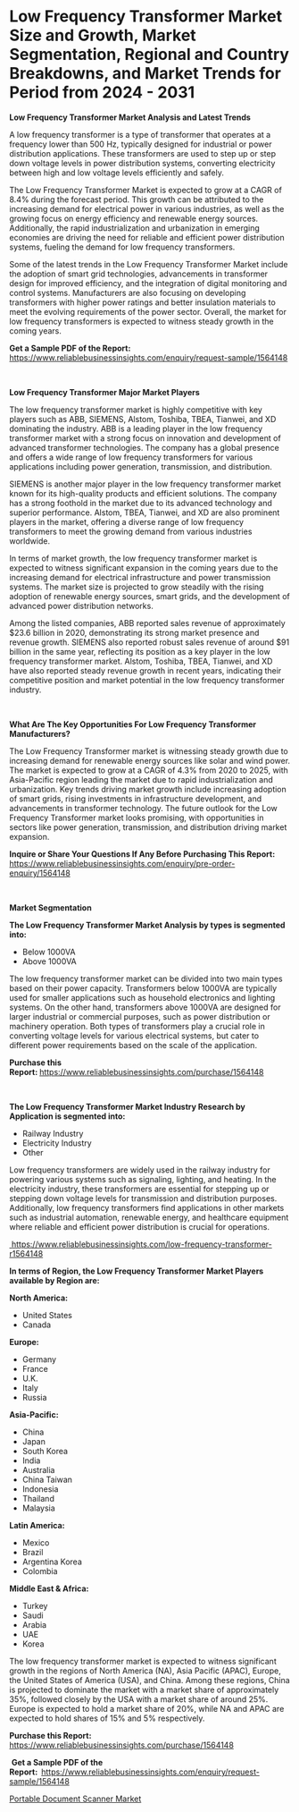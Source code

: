 <p><h1>Low Frequency Transformer Market Size and Growth, Market Segmentation, Regional and Country Breakdowns, and Market Trends for Period from 2024 -  2031</h1></p><p><strong>Low Frequency Transformer Market Analysis and Latest Trends</strong></p>
<p><p>A low frequency transformer is a type of transformer that operates at a frequency lower than 500 Hz, typically designed for industrial or power distribution applications. These transformers are used to step up or step down voltage levels in power distribution systems, converting electricity between high and low voltage levels efficiently and safely.</p><p>The Low Frequency Transformer Market is expected to grow at a CAGR of 8.4% during the forecast period. This growth can be attributed to the increasing demand for electrical power in various industries, as well as the growing focus on energy efficiency and renewable energy sources. Additionally, the rapid industrialization and urbanization in emerging economies are driving the need for reliable and efficient power distribution systems, fueling the demand for low frequency transformers.</p><p>Some of the latest trends in the Low Frequency Transformer Market include the adoption of smart grid technologies, advancements in transformer design for improved efficiency, and the integration of digital monitoring and control systems. Manufacturers are also focusing on developing transformers with higher power ratings and better insulation materials to meet the evolving requirements of the power sector. Overall, the market for low frequency transformers is expected to witness steady growth in the coming years.</p></p>
<p><strong>Get a Sample PDF of the Report:&nbsp;</strong> <a href="https://www.reliablebusinessinsights.com/enquiry/request-sample/1564148">https://www.reliablebusinessinsights.com/enquiry/request-sample/1564148</a></p>
<p>&nbsp;</p>
<p><strong>Low Frequency Transformer Major Market Players</strong></p>
<p><p>The low frequency transformer market is highly competitive with key players such as ABB, SIEMENS, Alstom, Toshiba, TBEA, Tianwei, and XD dominating the industry. ABB is a leading player in the low frequency transformer market with a strong focus on innovation and development of advanced transformer technologies. The company has a global presence and offers a wide range of low frequency transformers for various applications including power generation, transmission, and distribution.</p><p>SIEMENS is another major player in the low frequency transformer market known for its high-quality products and efficient solutions. The company has a strong foothold in the market due to its advanced technology and superior performance. Alstom, TBEA, Tianwei, and XD are also prominent players in the market, offering a diverse range of low frequency transformers to meet the growing demand from various industries worldwide.</p><p>In terms of market growth, the low frequency transformer market is expected to witness significant expansion in the coming years due to the increasing demand for electrical infrastructure and power transmission systems. The market size is projected to grow steadily with the rising adoption of renewable energy sources, smart grids, and the development of advanced power distribution networks. </p><p>Among the listed companies, ABB reported sales revenue of approximately $23.6 billion in 2020, demonstrating its strong market presence and revenue growth. SIEMENS also reported robust sales revenue of around $91 billion in the same year, reflecting its position as a key player in the low frequency transformer market. Alstom, Toshiba, TBEA, Tianwei, and XD have also reported steady revenue growth in recent years, indicating their competitive position and market potential in the low frequency transformer industry.</p></p>
<p>&nbsp;</p>
<p><strong>What Are The Key Opportunities For Low Frequency Transformer Manufacturers?</strong></p>
<p><p>The Low Frequency Transformer market is witnessing steady growth due to increasing demand for renewable energy sources like solar and wind power. The market is expected to grow at a CAGR of 4.3% from 2020 to 2025, with Asia-Pacific region leading the market due to rapid industrialization and urbanization. Key trends driving market growth include increasing adoption of smart grids, rising investments in infrastructure development, and advancements in transformer technology. The future outlook for the Low Frequency Transformer market looks promising, with opportunities in sectors like power generation, transmission, and distribution driving market expansion.</p></p>
<p><strong>Inquire or Share Your Questions If Any Before Purchasing This Report:</strong> <a href="https://www.reliablebusinessinsights.com/enquiry/pre-order-enquiry/1564148">https://www.reliablebusinessinsights.com/enquiry/pre-order-enquiry/1564148</a></p>
<p>&nbsp;</p>
<p><strong>Market Segmentation</strong></p>
<p><strong>The Low Frequency Transformer Market Analysis by types is segmented into:</strong></p>
<p><ul><li>Below 1000VA</li><li>Above 1000VA</li></ul></p>
<p><p>The low frequency transformer market can be divided into two main types based on their power capacity. Transformers below 1000VA are typically used for smaller applications such as household electronics and lighting systems. On the other hand, transformers above 1000VA are designed for larger industrial or commercial purposes, such as power distribution or machinery operation. Both types of transformers play a crucial role in converting voltage levels for various electrical systems, but cater to different power requirements based on the scale of the application.</p></p>
<p><strong>Purchase this Report:&nbsp;</strong><a href="https://www.reliablebusinessinsights.com/purchase/1564148">https://www.reliablebusinessinsights.com/purchase/1564148</a></p>
<p>&nbsp;</p>
<p><strong>The Low Frequency Transformer Market Industry Research by Application is segmented into:</strong></p>
<p><ul><li>Railway Industry</li><li>Electricity Industry</li><li>Other</li></ul></p>
<p><p>Low frequency transformers are widely used in the railway industry for powering various systems such as signaling, lighting, and heating. In the electricity industry, these transformers are essential for stepping up or stepping down voltage levels for transmission and distribution purposes. Additionally, low frequency transformers find applications in other markets such as industrial automation, renewable energy, and healthcare equipment where reliable and efficient power distribution is crucial for operations.</p></p>
<p><a href="https://www.reliablebusinessinsights.com/low-frequency-transformer-r1564148">&nbsp;https://www.reliablebusinessinsights.com/low-frequency-transformer-r1564148</a></p>
<p><strong>In terms of Region, the Low Frequency Transformer Market Players available by Region are:</strong></p>
<p>
    <p> <strong> North America: </strong>
        <ul>
            <li>United States</li>
            <li>Canada</li>
        </ul>
        </p> 
    <p> <strong> Europe: </strong>
        <ul>
            <li>Germany</li>
            <li>France</li>
            <li>U.K.</li>
            <li>Italy</li>
            <li>Russia</li>
        </ul>
        </p> 
    <p> <strong> Asia-Pacific: </strong>
        <ul>
            <li>China</li>
            <li>Japan</li>
            <li>South Korea</li>
            <li>India</li>
            <li>Australia</li>
            <li>China Taiwan</li>
            <li>Indonesia</li>
            <li>Thailand</li>
            <li>Malaysia</li>
        </ul>
        </p> 
    <p> <strong> Latin America: </strong>
        <ul>
            <li>Mexico</li>
            <li>Brazil</li>
            <li>Argentina Korea</li>
            <li>Colombia</li>
        </ul>
        </p> 
    <p> <strong> Middle East & Africa: </strong>
        <ul>
            <li>Turkey</li>
            <li>Saudi</li>
            <li>Arabia</li>
            <li>UAE</li>
            <li>Korea</li>
        </ul>
    </p>
    </p>
<p><p>The low frequency transformer market is expected to witness significant growth in the regions of North America (NA), Asia Pacific (APAC), Europe, the United States of America (USA), and China. Among these regions, China is projected to dominate the market with a market share of approximately 35%, followed closely by the USA with a market share of around 25%. Europe is expected to hold a market share of 20%, while NA and APAC are expected to hold shares of 15% and 5% respectively.</p></p>
<p><strong>Purchase this Report: </strong><a href="https://www.reliablebusinessinsights.com/purchase/1564148">https://www.reliablebusinessinsights.com/purchase/1564148</a></p>
<p>&nbsp;<strong>Get a Sample PDF of the Report:&nbsp;&nbsp;</strong><a href="https://www.reliablebusinessinsights.com/enquiry/request-sample/1564148">https://www.reliablebusinessinsights.com/enquiry/request-sample/1564148</a></p>
<p><strong></strong></p>
<p><p><a href="https://github.com/mooaaztarek/Market-Research-Report-List-1/blob/main/portable-document-scanner-market.md">Portable Document Scanner Market</a></p></p>